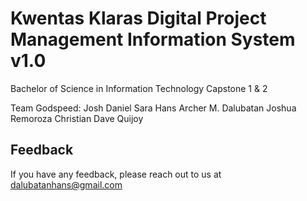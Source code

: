 
# Kwentas Klaras Digital Project Management Information System v1.0

Bachelor of Science in Information Technology Capstone 1 & 2

Team Godspeed:
Josh Daniel Sara
Hans Archer M. Dalubatan
Joshua Remoroza
Christian Dave Quijoy












## Feedback

If you have any feedback, please reach out to us at dalubatanhans@gmail.com










